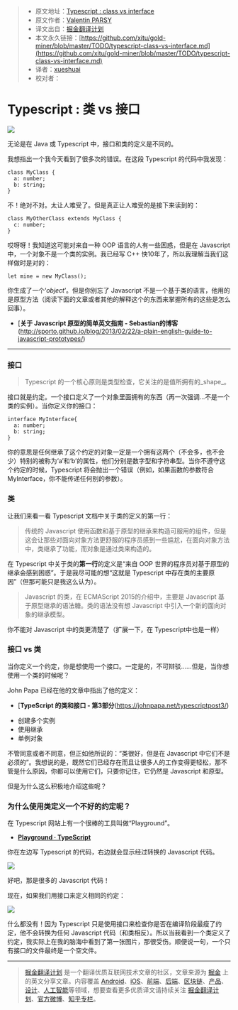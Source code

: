 > * 原文地址：[Typescript : class vs interface](https://medium.com/front-end-hacking/typescript-class-vs-interface-99c0ae1c2136)
> * 原文作者：[Valentin PARSY](https://medium.com/@parsyval?source=post_header_lockup)
> * 译文出自：[掘金翻译计划](https://github.com/xitu/gold-miner)
> * 本文永久链接：[https://github.com/xitu/gold-miner/blob/master/TODO/typescript-class-vs-interface.md](https://github.com/xitu/gold-miner/blob/master/TODO/typescript-class-vs-interface.md)
> * 译者：[xueshuai](https://github.com/xueshuai)
> * 校对者：

# Typescript : 类 vs 接口

![](https://cdn-images-1.medium.com/max/800/1*TP-D_umXHGfSyJbUrSQ24g.jpeg)

无论是在 Java 或 Typescript 中，接口和类的定义是不同的。

我想指出一个我今天看到了很多次的错误。在这段 Typescript 的代码中我发现：

```
class MyClass {
  a: number;
  b: string;
}
```

不！绝对不对。太让人难受了。但是真正让人难受的是接下来读到的：

```
class MyOtherClass extends MyClass {
  c: number;
}
```

哎呀呀！我知道这可能对来自一种 OOP 语言的人有一些困惑，但是在 Javascript 中，一个对象不是一个类的实例。我已经写 C++ 快10年了，所以我理解当我们这样做时是对的：

```
let mine = new MyClass();
```
你生成了一个‘_object_’。但是你别忘了 Javascript 不是一个基于类的语言，他用的是原型方法（阅读下面的文章或者其他的解释这个的东西来掌握所有的这些是怎么回事）。

- [**关于 Javascript 原型的简单英文指南 - Sebastian的博客**(http://sporto.github.io/blog/2013/02/22/a-plain-english-guide-to-javascript-prototypes/)

* * *

### 接口

> Typescript 的一个核心原则是类型检查，它关注的是值所拥有的_shape_。

接口就是约定。一个接口定义了一个对象里面拥有的东西（再一次强调...不是一个类的实例）。当你定义你的接口：

```
interface MyInterface{
  a: number;
  b: string;
}
```

你的意思是任何继承了这个约定的对象一定是一个拥有这两个（不会多，也不会少）特别的被称为‘a’和‘b’的属性，他们分别是数字型和字符串型。当你不遵守这个约定的时候，Typescript 将会抛出一个错误（例如，如果函数的参数符合 MyInterface，你不能传递任何别的参数）。

### 类

让我们来看一看 Typescript 文档中关于类的定义的第一行：

> 传统的 Javascript 使用函数和基于原型的继承来构造可服用的组件，但是这会让那些对面向对象方法更舒服的程序员感到一些尴尬，在面向对象方法中，类继承了功能，而对象是通过类来构造的。

在 Typescript 中关于类的**第一行**的定义是“来自 OOP 世界的程序员对基于原型的继承会感到困惑”。于是我尽可能的想“这就是 Typescript 中存在类的主要原因”（但那可能只是我这么认为）。

> Javascript 的类，在 ECMAScript 2015的介绍中，主要是 Javascript 基于原型继承的语法糖。类的语法没有想 Javascript 中引入一个新的面向对象的继承模型。

你不能对 Javascript 中的类更清楚了（扩展一下，在 Typescript中也是一样）

### 接口 vs 类

当你定义一个约定，你是想使用一个接口。一定是的，不可辩驳……但是，当你想使用一个类的时候呢？

John Papa 已经在他的文章中指出了他的定义：

- [**TypeScript 的类和接口 - 第3部分**(https://johnpapa.net/typescriptpost3/)

*  创建多个实例
*  使用继承
*  单例对象

不管同意或者不同意，但正如他所说的：“类很好，但是在 Javascript 中它们不是必须的”。我想说的是，既然它们已经存在而且让很多人的工作变得更轻松，那不管是什么原因，你都可以使用它们，只要你记住，它仍然是 Javascript 和原型。

但是为什么这么积极地介绍这些呢？

### 为什么使用类定义一个不好的约定呢？

在 Typescript 网站上有一个很棒的工具叫做“Playground”。

- [**Playground · TypeScript**](https://www.typescriptlang.org/play/)

你在左边写 Typescript 的代码，右边就会显示经过转换的 Javascript 代码。

![](https://cdn-images-1.medium.com/max/1000/1*rHfgm0K-kDPc1fKFSCrnYA.jpeg)

好吧，那是很多的 Javascript 代码！

现在，如果我们用接口来定义相同的约定：

![](https://cdn-images-1.medium.com/max/1000/1*ZAXtcsFvS6dMj1aCS0sgDg.jpeg)

什么都没有！因为 Typescript 只是使用接口来检查你是否在编译阶段最瘦了约定，他不会转换为任何 Javascript 代码（和类相反）。所以当我看到一个类定义了约定，我实际上在我的脑海中看到了第一张图片，那很受伤。顺便说一句，一个只有接口的文件最终是一个空文件。


---

> [掘金翻译计划](https://github.com/xitu/gold-miner) 是一个翻译优质互联网技术文章的社区，文章来源为 [掘金](https://juejin.im) 上的英文分享文章。内容覆盖 [Android](https://github.com/xitu/gold-miner#android)、[iOS](https://github.com/xitu/gold-miner#ios)、[前端](https://github.com/xitu/gold-miner#前端)、[后端](https://github.com/xitu/gold-miner#后端)、[区块链](https://github.com/xitu/gold-miner#区块链)、[产品](https://github.com/xitu/gold-miner#产品)、[设计](https://github.com/xitu/gold-miner#设计)、[人工智能](https://github.com/xitu/gold-miner#人工智能)等领域，想要查看更多优质译文请持续关注 [掘金翻译计划](https://github.com/xitu/gold-miner)、[官方微博](http://weibo.com/juejinfanyi)、[知乎专栏](https://zhuanlan.zhihu.com/juejinfanyi)。

